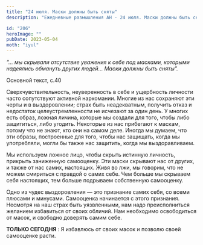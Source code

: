 ```yaml
---
title: "24 июля. Маски должны быть сняты"
description: "Ежедневные размышления АН - 24 июля. Маски должны быть сняты"

id: "206"
heroImage: ""
pubDate: 2023-05-04
moth: "iyul"
---
```


_“… мы скрывали отсутствие уважения к себе под масками, которыми надеялись
обмануть других людей… Маски должны быть сняты”._

Основной текст, с.40

Сверхчувствительность, неуверенность в себе и ущербность личности часто
сопутствуют активной наркомании. Многие из нас сохраняют эти черты и в
выздоровлении; страх быть неадекватным, получить отказ и недостаток
целеустремленности не исчезают за один день. У многих есть образ, ложная
личина, которые мы создали для того, чтобы либо защититься, либо угодить.
Некоторые из нас прибегают к маскам, потому что не знают, кто они на самом
деле. Иногда мы думаем, что эти образы, построенные для того, чтобы нас
защищать, когда мы употребляли, могли бы также нас защитить, когда мы
выздоравливаем.

Мы используем ложное лицо, чтобы скрыть истинную личность, прикрыть заниженную
самооценку. Эти маски скрывают нас от других, и также от нас самих, настоящих.
Живя во лжи, мы говорим, что не можем смириться с правдой о самих себе. Чем
больше мы скрываем себя настоящих, тем больше подрываем собственную
самооценку.

Одно из чудес выздоровления — это признание самих себя, со всеми плюсами и
минусами. Самооценка начинается с этого признания. Несмотря на наш страх быть
уязвленными, нам надо преисполниться желанием избавиться от своих обличий. Нам
необходимо освободиться от масок, и свободно доверять самим себе.

**ТОЛЬКО СЕГОДНЯ** : Я избавлюсь от своих масок и позволю своей самооценке
расти.
